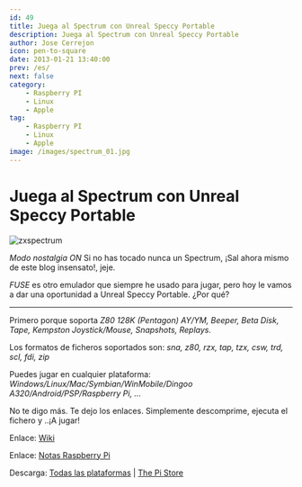 ```yaml
---
id: 49
title: Juega al Spectrum con Unreal Speccy Portable
description: Juega al Spectrum con Unreal Speccy Portable
author: Jose Cerrejon
icon: pen-to-square
date: 2013-01-21 13:40:00
prev: /es/
next: false
category:
    - Raspberry PI
    - Linux
    - Apple
tag:
    - Raspberry PI
    - Linux
    - Apple
image: /images/spectrum_01.jpg
---
```


# Juega al Spectrum con Unreal Speccy Portable

![zxspectrum](/images/spectrum_01.jpg)

_Modo nostalgia ON_
Si no has tocado nunca un Spectrum, ¡Sal ahora mismo de este blog insensato!, jeje.

_FUSE_ es otro emulador que siempre he usado para jugar, pero hoy le vamos a dar una oportunidad a Unreal Speccy Portable. ¿Por qué?

---

Primero porque soporta _Z80 128K (Pentagon) AY/YM, Beeper, Beta Disk, Tape, Kempston Joystick/Mouse, Snapshots, Replays._

Los formatos de ficheros soportados son: _sna, z80, rzx, tap, tzx, csw, trd, scl, fdi, zip_

Puedes jugar en cualquier plataforma: _Windows/Linux/Mac/Symbian/WinMobile/Dingoo A320/Android/PSP/Raspberry Pi, ..._

No te digo más. Te dejo los enlaces. Simplemente descomprime, ejecuta el fichero y ..¡A jugar!

Enlace: [Wiki](https://code.google.com/p/unrealspeccyp/wiki/readme)

Enlace: [Notas Raspberry Pi](https://code.google.com/p/unrealspeccyp/wiki/readme_rpi)

Descarga: [Todas las plataformas](https://code.google.com/p/unrealspeccyp/downloads/list) | [The Pi Store](https://store.raspberrypi.com/projects/unreal_speccy_portable)
